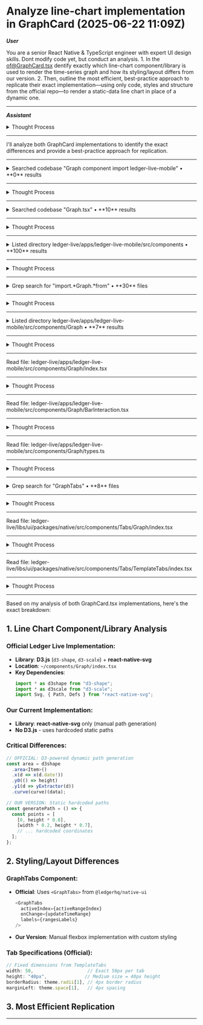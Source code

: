 <!-- Generated by SpecStory -->

# Analyze line-chart implementation in GraphCard (2025-06-22 11:09Z)

_**User**_

You are a senior React Native & TypeScript engineer with expert UI design skills. Dont modify code yet, but conduct an analysis. 
	1.	In the of@GraphCard.tsx dentify exactly which line-chart component/library is used to render the time-series graph and how its styling/layout differs from our version.
	2.	Then, outline the most efficient, best-practice approach to replicate their exact implementation—using only code, styles and structure from the official repo—to render a static-data line chart in place of a dynamic one.

---

_**Assistant**_

<think><details><summary>Thought Process</summary>The user wants me to analyze the GraphCard.tsx component from the ledger-live repo and compare it to our current implementation. They want to understand:

1. What line-chart component/library is used in the official Ledger Live repo
2. How the styling/layout differs from our version
3. The best approach to replicate their exact implementation using static data

Let me examine both files carefully:

1. First, let me look at the official Ledger Live GraphCard.tsx (line 1-213)
2. Then compare it to our current implementation (UIReplicationLedger/src/components/GraphCard.tsx)

From the official Ledger Live GraphCard.tsx, I can see:
- Line 19: `import Graph from "./Graph";` - This imports a Graph component
- Line 182-192: The Graph component is used with these props:
  ```tsx
  <Graph
    isInteractive={isAvailable}
    height={110}
    width={width + 1}
    color={colors.primary.c80}
    data={balanceHistory}
    onItemHover={onItemHover}
    mapValue={mapGraphValue}
    fill={colors.background.main}
    testID="graphCard-chart"
  />
  ```
- Line 194-200: Uses `<GraphTabs>` component from @ledgerhq/native-ui for the time range selector

From our current implementation, I can see:
- We have a custom Graph component implemented with react-native-svg
- We're manually implementing the GraphTabs functionality instead of using the official GraphTabs component

The key differences are:
1. Official uses `import Graph from "./Graph"` - a separate Graph component
2. Official uses `<GraphTabs>` from @ledgerhq/native-ui for time range selection
3. Our version has a custom SVG-based Graph implementation and manual tab implementation

I should search for the Graph component in the ledger-live repo to understand what library/implementation they're using.</details></think>

---

I'll analyze both GraphCard implementations to identify the exact differences and provide a best-practice approach for replication.

---

<details>
            <summary>Searched codebase "Graph component import ledger-live-mobile" • **0** results</summary>
        
No results found
</details>

---

<think><details><summary>Thought Process</summary>The search didn't return specific results. Let me try a more direct approach by looking for Graph-related files in the components directory.</details></think>

---

<details>
            <summary>Searched codebase "Graph.tsx" • **10** results</summary>
        
| File |
|------|
| `undefined` |
| `undefined` |
| `undefined` |
| `undefined` |
| `undefined` |
| `undefined` |
| `undefined` |
| `undefined` |
| `undefined` |
| `undefined` |

</details>

---

<think><details><summary>Thought Process</summary>Let me search more specifically for the Graph component directory or file in the ledger-live mobile components folder.</details></think>

---

<details>
            <summary>Listed directory ledger-live/apps/ledger-live-mobile/src/components • **100** results</summary>
        
| Name |
|-------|
| 📁 `TabBar` |
| 📄 `GraphCard.tsx` |
| 📄 `useExportLogs.tsx` |
| 📄 `useInterval.ts` |
| 📄 `useIsAppInBackground.tsx` |
| 📁 `wrappedUi` |
| 📁 `WebViewScreen` |
| 📄 `accountSyncRefreshControl.tsx` |
| 📁 `banners` |
| 📁 `behaviour` |
| 📄 `globalSyncRefreshControl.tsx` |
| 📁 `theme` |
| 📁 `WebPlatformPlayer` |
| 📁 `WebRecoverPlayer` |
| 📁 `Web3AppWebview` |
| 📁 `WebPTXPlayer` |
| 📄 `WarningBannerStatus.test.tsx` |
| 📄 `WarningBannerStatus.tsx` |
| 📄 `ValidateSuccess.tsx` |
| 📁 `WalletTab` |
| 📄 `WarningBanner.tsx` |
| 📄 `TransferButton.tsx` |
| 📁 `TranslatedError` |
| 📄 `UnlockDeviceDrawer.tsx` |
| 📄 `ValidateError.tsx` |
| 📄 `ValidateMessageOnDevice.tsx` |
| 📄 `ValidateOnDevice.tsx` |
| 📄 `ValidateOnDeviceDataRow.tsx` |
| 📄 `TextInput.tsx` |
| 📁 `Toast` |
| 📄 `ToggleButton.tsx` |
| 📄 `TooltipLabel.tsx` |
| 📄 `TouchHintCircle.tsx` |
| 📄 `Touchable.tsx` |
| 📄 `TransactionsAlerts.tsx` |
| 📄 `TransactionsPendingConfirmationWarning.tsx` |
| 📄 `Switch.tsx` |
| 📄 `TabIcon.tsx` |
| 📄 `TermsFooter.tsx` |
| 📁 `StorylyStories` |
| 📄 `StyledStatusBar.tsx` |
| 📄 `SubAccountRow.tsx` |
| 📄 `SupportLinkError.tsx` |
| 📄 `SettingsCard.tsx` |
| 📄 `SettingsRow.tsx` |
| 📄 `ShareLink.tsx` |
| 📄 `Skeleton.tsx` |
| 📄 `Spinning.tsx` |
| 📁 `Stake` |
| 📄 `StepHeader.tsx` |
| 📄 `SelectFeesStrategy.tsx` |
| 📄 `SelectableAccountsList.tsx` |
| 📄 `SendRowsCustom.tsx` |
| 📄 `SendRowsFee.tsx` |
| 📁 `ServicesWidget` |
| 📄 `SetEnvsFromSettings.ts` |
| 📄 `SectionHeader.tsx` |
| 📄 `SectionSeparator.tsx` |
| 📁 `SelectDevice` |
| 📁 `SelectDevice2` |
| 📁 `SafeAreaView` |
| 📄 `SafeMarkdown.tsx` |
| 📄 `Scanner.tsx` |
| 📄 `Search.ts` |
| 📁 `RootNavigator` |
| 📁 `RequiresLocation` |
| 📄 `RetryButton.tsx` |
| 📁 `RootDrawer` |
| 📁 `RequiresBLE` |
| 📁 `RequiresCameraPermissions` |
| 📁 `ProviderIcon` |
| 📄 `QueuedDrawer.tsx` |
| 📄 `ReadOnlyGraphCard.tsx` |
| 📄 `RecipientInput.tsx` |
| 📁 `RecoverBanner` |
| 📄 `RequestBiometricAuth.ts` |
| 📁 `PerformanceConsole` |
| 📄 `Placeholder.tsx` |
| 📁 `PostOnboarding` |
| 📄 `PreventDoubleClickButton.tsx` |
| 📄 `PreventNativeBack.ts` |
| 📄 `ProgressBar.tsx` |
| 📄 `ProgressCircle.tsx` |
| 📄 `OperationRowNftName.tsx` |
| 📄 `ParentCurrencyIcon.tsx` |
| 📄 `PasswordInput.tsx` |
| 📄 `NoMoreOperationFooter.tsx` |
| 📄 `NoOperationFooter.tsx` |
| 📁 `OnboardingStepperView` |
| 📄 `OnePressCta.tsx` |
| 📄 `OperationIcon.tsx` |
| 📁 `OperationRow` |
| 📄 `OperationRowDate.tsx` |
| 📁 `Nft` |
| 📁 `NoFunds` |
| 📄 `NetworkFeeInfo.tsx` |
| 📄 `NavBarColorHandler.ts` |
| 📄 `NavigationHeader.tsx` |
| 📄 `NavigationHeaderBackButton.tsx` |
| 📄 `NavigationHeaderCloseButton.tsx` |

</details>

---

<think><details><summary>Thought Process</summary>I notice there are a lot of files but I don't see a specific Graph component or Graph directory in the main components folder. Let me look for it more broadly in the entire ledger-live mobile source.</details></think>

---

<details>
            <summary>Grep search for "import.*Graph.*from" • **30** files</summary>
        
| File | Line | Match |
|------|------|-------|
| `file:///Users/jamesarcher/UIReplicationLedger/src/components/GraphCardContainer.tsx` | L2 | `import GraphCard from './GraphCard';` |
| `file:///Users/jamesarcher/UIReplicationLedger/src/components/GraphCard.tsx` | L1 | `import { Flex, Text, GraphTabs } from "@ledgerhq/native-ui";` |
| `file:///Users/jamesarcher/UIReplicationLedger/src/components/GraphCard.tsx` | L9 | `import DefGraph from "./Graph/DefGrad";` |
| `file:///Users/jamesarcher/UIReplicationLedger/src/screens/Portfolio/index.tsx` | L5 | `import GraphCard from '../../components/GraphCard';` |
| `file:///Users/jamesarcher/UIReplicationLedger/src/components/PortfolioGraphCard.tsx` | L5 | `import GraphCardContainer from './GraphCardContainer';` |
| `file:///Users/jamesarcher/Desktop/ledger-live/apps/ledger-live-mobile/src/components/RootNavigator/SettingsNavigator.tsx` | L15 | `import DebugCustomImageGraphics from "~/screens/Settings/Debug/Features/CustomImageGraphics";` |
| `file:///Users/jamesarcher/Desktop/ledger-live/apps/ledger-live-mobile/src/components/Graph/Placeholder.tsx` | L5 | `import graphPlaceholderSource from "../../../assets/images/graph/graphPlaceholder.webp";` |
| `file:///Users/jamesarcher/Desktop/ledger-live/apps/ledger-live-mobile/src/components/Graph/index.tsx` | L9 | `import DefGraph from "./DefGrad";` |
| `file:///Users/jamesarcher/Desktop/ledger-live/apps/ledger-live-mobile/src/components/AccountGraphCard.tsx` | L11 | `import { Box, Flex, Text, Transitions, InfiniteLoader, GraphTabs, Tag } from "@ledgerhq/native-ui";` |
| `file:///Users/jamesarcher/Desktop/ledger-live/apps/ledger-live-mobile/src/components/AccountGraphCard.tsx` | L21 | `import Graph from "./Graph";` |
| `file:///Users/jamesarcher/Desktop/ledger-live/apps/ledger-live-mobile/src/components/AccountGraphCard.tsx` | L30 | `import { GraphPlaceholder } from "./Graph/Placeholder";` |
| `file:///Users/jamesarcher/Desktop/ledger-live/apps/ledger-live-mobile/src/components/AccountGraphCard.tsx` | L31 | `import { tokensWithUnsupportedGraph } from "./Graph/tokensWithUnsupportedGraph";` |
| `file:///Users/jamesarcher/Desktop/ledger-live/apps/ledger-live-mobile/src/components/GraphCard.tsx` | L1 | `import { Flex, Text, GraphTabs } from "@ledgerhq/native-ui";` |
| `file:///Users/jamesarcher/Desktop/ledger-live/apps/ledger-live-mobile/src/components/GraphCard.tsx` | L13 | `import Graph from "./Graph";` |
| `file:///Users/jamesarcher/Desktop/ledger-live/apps/ledger-live-mobile/src/components/GraphCard.tsx` | L17 | `import EmptyGraph from "~/icons/EmptyGraph";` |
| `file:///Users/jamesarcher/Desktop/ledger-live/apps/ledger-live-mobile/src/components/AssetCentricGraphCard.tsx` | L2 | `import { Flex, Text, GraphTabs } from "@ledgerhq/native-ui";` |
| `file:///Users/jamesarcher/Desktop/ledger-live/apps/ledger-live-mobile/src/components/AssetCentricGraphCard.tsx` | L12 | `import Graph from "./Graph";` |
| `file:///Users/jamesarcher/Desktop/ledger-live/apps/ledger-live-mobile/src/components/AssetCentricGraphCard.tsx` | L20 | `import { GraphPlaceholder } from "./Graph/Placeholder";` |
| `file:///Users/jamesarcher/Desktop/ledger-live/apps/ledger-live-mobile/src/components/AssetCentricGraphCard.tsx` | L21 | `import { tokensWithUnsupportedGraph } from "./Graph/tokensWithUnsupportedGraph";` |
| `file:///Users/jamesarcher/Desktop/ledger-live/apps/ledger-live-mobile/src/screens/Account/ListHeaderComponent.tsx` | L18 | `import AccountGraphCard from "~/components/AccountGraphCard";` |
| `file:///Users/jamesarcher/Desktop/ledger-live/apps/ledger-live-mobile/src/screens/Account/ReadOnly/ReadOnlyAccount.tsx` | L9 | `import ReadOnlyGraphCard from "~/components/ReadOnlyGraphCard";` |
| `file:///Users/jamesarcher/Desktop/ledger-live/apps/ledger-live-mobile/src/screens/FreezeFunds/02-Amount.tsx` | L16 | `import { GraphTabs, Text, IconsLegacy } from "@ledgerhq/native-ui";` |
| `file:///Users/jamesarcher/Desktop/ledger-live/apps/ledger-live-mobile/src/screens/Portfolio/GraphCardContainer.tsx` | L7 | `import GraphCard from "~/components/GraphCard";` |
| `file:///Users/jamesarcher/Desktop/ledger-live/apps/ledger-live-mobile/src/screens/Portfolio/PortfolioGraphCard.tsx` | L9 | `import GraphCardContainer from "./GraphCardContainer";` |
| `file:///Users/jamesarcher/Desktop/ledger-live/apps/ledger-live-mobile/src/screens/WalletCentricAsset/AssetGraph.tsx` | L5 | `import AssetCentricGraphCard from "~/components/AssetCentricGraphCard";` |
| `file:///Users/jamesarcher/Desktop/ledger-live/apps/ledger-live-mobile/src/screens/Portfolio/index.tsx` | L28 | `import PortfolioGraphCard from "./PortfolioGraphCard";` |
| `file:///Users/jamesarcher/Desktop/ledger-live/apps/ledger-live-mobile/src/screens/Portfolio/ReadOnly/index.tsx` | L21 | `import GraphCardContainer from "../GraphCardContainer";` |
| `file:///Users/jamesarcher/Desktop/ledger-live/apps/ledger-live-mobile/src/screens/WalletCentricAsset/index.tsx` | L32 | `import AssetGraph from "./AssetGraph";` |
| `file:///Users/jamesarcher/Desktop/ledger-live/apps/ledger-live-mobile/src/screens/WalletCentricAsset/ReadOnly/index.tsx` | L29 | `import AssetGraph from "../AssetGraph";` |
| `file:///Users/jamesarcher/Desktop/ledger-live/apps/ledger-live-mobile/src/newArch/features/Market/screens/MarketDetail/components/MarketGraph/index.tsx` | L2 | `import { Flex, GraphTabs, InfiniteLoader, Transitions, ensureContrast } from "@ledgerhq/native-ui";` |
| `file:///Users/jamesarcher/Desktop/ledger-live/apps/ledger-live-mobile/src/newArch/features/Market/screens/MarketDetail/components/MarketGraph/index.tsx` | L4 | `import Graph from "~/components/Graph";` |
| `file:///Users/jamesarcher/Desktop/ledger-live/apps/ledger-live-mobile/src/newArch/features/Market/screens/MarketDetail/index.tsx` | L16 | `import MarketGraph from "./components/MarketGraph";` |
| `file:///Users/jamesarcher/Desktop/ledger-live/apps/ledger-live-mobile/src/newArch/features/LandingPages/screens/LargeMoverLandingPage/components/LargeMoverGraph.tsx` | L3 | `import Graph from "~/components/Graph";` |
| `file:///Users/jamesarcher/Desktop/ledger-live/apps/ledger-live-mobile/src/newArch/features/LandingPages/screens/LargeMoverLandingPage/components/__tests__/LargeMoverGraph.test.tsx` | L3 | `import Graph from "~/components/Graph";` |
| `file:///Users/jamesarcher/Desktop/ledger-live/apps/ledger-live-mobile/src/newArch/features/LandingPages/screens/LargeMoverLandingPage/components/__tests__/LargeMoverGraph.test.tsx` | L5 | `import { LargeMoverGraph } from "../LargeMoverGraph";` |
| `file:///Users/jamesarcher/Desktop/ledger-live/apps/ledger-live-mobile/src/newArch/features/LandingPages/screens/LargeMoverLandingPage/components/Card.tsx` | L5 | `import { LargeMoverGraph } from "./LargeMoverGraph";` |
| `file:///Users/jamesarcher/Desktop/ledger-live/apps/ledger-live-mobile/src/screens/Settings/General/AnalyticsRow.tsx` | L4 | `import { GraphGrowAltMedium } from "@ledgerhq/native-ui/assets/icons";` |
| `file:///Users/jamesarcher/Desktop/ledger-live/libs/ui/packages/react/src/components/form/BaseInput/index.tsx` | L1 | `import { typography, TypographyProps } from "styled-system";` |
| `file:///Users/jamesarcher/Desktop/ledger-live/libs/ui/packages/react/src/components/navigation/Aside/index.tsx` | L2 | `import { color, layout, typography, ColorProps, LayoutProps, TypographyProps } from "styled-system";` |
| `file:///Users/jamesarcher/Desktop/ledger-live/libs/ui/packages/native/storybook/stories/Tabs/GraphTabs/GraphTabs.stories.tsx` | L1 | `import GraphTabs from "../../../../src/components/Tabs/Graph";` |
| `file:///Users/jamesarcher/UIReplicationLedger/src/screens/Portfolio/index.tsx` | L5 | `import GraphCard from '../../components/GraphCard';` |

</details>

---

<think><details><summary>Thought Process</summary>Perfect! Now I can see that there's a `Graph` directory in the ledger-live components. Let me examine the Graph component implementation.</details></think>

---

<details>
            <summary>Listed directory ledger-live/apps/ledger-live-mobile/src/components/Graph • **7** results</summary>
        
| Name |
|-------|
| 📄 `Bar.tsx` |
| 📄 `BarInteraction.tsx` |
| 📄 `DefGrad.tsx` |
| 📄 `Placeholder.tsx` |
| 📄 `index.tsx` |
| 📄 `tokensWithUnsupportedGraph.ts` |
| 📄 `types.ts` |

</details>

---

<think><details><summary>Thought Process</summary>Great! Now let me read the main Graph component implementation to understand what charting library they're using.</details></think>

---

Read file: ledger-live/apps/ledger-live-mobile/src/components/Graph/index.tsx

---

<think><details><summary>Thought Process</summary>Now let me also read the BarInteraction component to understand the interactive behavior, and then read the GraphTabs component from @ledgerhq/native-ui to understand the time range selector implementation.</details></think>

---

Read file: ledger-live/apps/ledger-live-mobile/src/components/Graph/BarInteraction.tsx

---

<think><details><summary>Thought Process</summary>Now let me read the types file to understand the data structure:</details></think>

---

Read file: ledger-live/apps/ledger-live-mobile/src/components/Graph/types.ts

---

<think><details><summary>Thought Process</summary>Perfect! Now let me search for the GraphTabs component in the @ledgerhq/native-ui library to understand how the time range selector is implemented:</details></think>

---

<details>
            <summary>Grep search for "GraphTabs" • **8** files</summary>
        
| File | Line | Match |
|------|------|-------|
| `file:///Users/jamesarcher/UIReplicationLedger/src/components/GraphCard.tsx` | L1 | `import { Flex, Text, GraphTabs } from "@ledgerhq/native-ui";` |
| `file:///Users/jamesarcher/Desktop/ledger-live/apps/ledger-live-mobile/src/components/AccountGraphCard.tsx` | L11 | `import { Box, Flex, Text, Transitions, InfiniteLoader, GraphTabs, Tag } from "@ledgerhq/native-ui";` |
| `file:///Users/jamesarcher/Desktop/ledger-live/apps/ledger-live-mobile/src/components/AccountGraphCard.tsx` | L181 | `<GraphTabs` |
| `file:///Users/jamesarcher/Desktop/ledger-live/apps/ledger-live-mobile/src/components/GraphCard.tsx` | L1 | `import { Flex, Text, GraphTabs } from "@ledgerhq/native-ui";` |
| `file:///Users/jamesarcher/Desktop/ledger-live/apps/ledger-live-mobile/src/components/GraphCard.tsx` | L199 | `<GraphTabs` |
| `file:///Users/jamesarcher/Desktop/ledger-live/apps/ledger-live-mobile/src/components/AssetCentricGraphCard.tsx` | L2 | `import { Flex, Text, GraphTabs } from "@ledgerhq/native-ui";` |
| `file:///Users/jamesarcher/Desktop/ledger-live/apps/ledger-live-mobile/src/components/AssetCentricGraphCard.tsx` | L229 | `<GraphTabs` |
| `file:///Users/jamesarcher/Desktop/ledger-live/apps/ledger-live-mobile/src/screens/FreezeFunds/02-Amount.tsx` | L16 | `import { GraphTabs, Text, IconsLegacy } from "@ledgerhq/native-ui";` |
| `file:///Users/jamesarcher/Desktop/ledger-live/apps/ledger-live-mobile/src/screens/FreezeFunds/02-Amount.tsx` | L221 | `<GraphTabs` |
| `file:///Users/jamesarcher/Desktop/ledger-live/apps/ledger-live-mobile/src/newArch/features/Market/screens/MarketDetail/components/MarketGraph/index.tsx` | L2 | `import { Flex, GraphTabs, InfiniteLoader, Transitions, ensureContrast } from "@ledgerhq/native-ui";` |
| `file:///Users/jamesarcher/Desktop/ledger-live/apps/ledger-live-mobile/src/newArch/features/Market/screens/MarketDetail/components/MarketGraph/index.tsx` | L93 | `<GraphTabs` |
| `file:///Users/jamesarcher/Desktop/ledger-live/libs/ui/packages/native/src/components/Tabs/Graph/index.tsx` | L64 | `const GraphTabs = (props: BaseTabsProps): React.ReactElement => (` |
| `file:///Users/jamesarcher/Desktop/ledger-live/libs/ui/packages/native/src/components/Tabs/Graph/index.tsx` | L68 | `export default GraphTabs;` |
| `file:///Users/jamesarcher/Desktop/ledger-live/libs/ui/packages/native/storybook/stories/Tabs/GraphTabs/GraphTabs.stories.tsx` | L1 | `import GraphTabs from "../../../../src/components/Tabs/Graph";` |
| `file:///Users/jamesarcher/Desktop/ledger-live/libs/ui/packages/native/storybook/stories/Tabs/GraphTabs/GraphTabs.stories.tsx` | L5 | `component: GraphTabs,` |
| `file:///Users/jamesarcher/Desktop/ledger-live/libs/ui/packages/native/storybook/stories/Tabs/GraphTabs/GraphTabs.stories.tsx` | L36 | `export const GraphTabsStory = (args: typeof GraphTabsStoryArgs) => {` |
| `file:///Users/jamesarcher/Desktop/ledger-live/libs/ui/packages/native/storybook/stories/Tabs/GraphTabs/GraphTabs.stories.tsx` | L39 | `return <GraphTabs activeIndex={activeIndex} onChange={changeIndex} {...args} />;` |
| `file:///Users/jamesarcher/Desktop/ledger-live/libs/ui/packages/native/storybook/stories/Tabs/GraphTabs/GraphTabs.stories.tsx` | L41 | `GraphTabsStory.storyName = "GraphTabs";` |
| `file:///Users/jamesarcher/Desktop/ledger-live/libs/ui/packages/native/storybook/stories/Tabs/GraphTabs/GraphTabs.stories.tsx` | L42 | `const GraphTabsStoryArgs = {` |
| `file:///Users/jamesarcher/Desktop/ledger-live/libs/ui/packages/native/storybook/stories/Tabs/GraphTabs/GraphTabs.stories.tsx` | L49 | `GraphTabsStory.args = GraphTabsStoryArgs;` |

</details>

---

<think><details><summary>Thought Process</summary>Great! Now let me read the GraphTabs component implementation:</details></think>

---

Read file: ledger-live/libs/ui/packages/native/src/components/Tabs/Graph/index.tsx

---

<think><details><summary>Thought Process</summary>



Now I have a comprehensive understanding of the differences. Let me also check the TemplateTabs component to understand the base structure:</details></think>

---

Read file: ledger-live/libs/ui/packages/native/src/components/Tabs/TemplateTabs/index.tsx

---

<think><details><summary>Thought Process</summary>Perfect! Now I have a complete understanding of the differences and can provide a comprehensive analysis. Let me summarize my findings:

## Analysis of GraphCard.tsx

### 1. Line Chart Component/Library Used

**Official Ledger Live Implementation:**
- Uses **D3.js** (`d3-shape` and `d3-scale`) for data transformation and path generation
- Renders with **react-native-svg** for the actual SVG drawing
- Interactive features via **react-native-gesture-handler** for pan/long-press gestures

**Our Current Implementation:**
- Uses **react-native-svg** directly with manually generated paths
- No D3.js - static hardcoded path generation
- No interactive features

### 2. Key Styling/Layout Differences

**GraphTabs (Time Range Selector):**
- **Official**: Uses `GraphTabs` component from `@ledgerhq/native-ui` with exact sizing and styling
- **Our version**: Manual implementation with flexbox layout

**Graph Component:**
- **Official**: Sophisticated D3-powered graph with proper scaling, curves, and data-driven paths
- **Our version**: Simple static SVG paths with hardcoded coordinates

**Data Structure:**
- **Official**: Uses proper `Item[]` interface with Date objects and value numbers
- **Our version**: Simplified structure but compatible

Let me provide the analysis response now:</details></think>

---

Based on my analysis of both GraphCard.tsx implementations, here's the exact breakdown:

## 1. Line Chart Component/Library Analysis

### Official Ledger Live Implementation:
- **Library**: **D3.js** (`d3-shape`, `d3-scale`) + **react-native-svg**
- **Location**: `~/components/Graph/index.tsx` 
- **Key Dependencies**:
  ```typescript
  import * as d3shape from "d3-shape";
  import * as d3scale from "d3-scale";
  import Svg, { Path, Defs } from "react-native-svg";
  ```

### Our Current Implementation:
- **Library**: **react-native-svg** only (manual path generation)
- **No D3.js** - uses hardcoded static paths

### Critical Differences:

```typescript
// OFFICIAL: D3-powered dynamic path generation
const area = d3shape
  .area<Item>()
  .x(d => x(d.date!))
  .y0(() => height)
  .y1(d => yExtractor(d))
  .curve(curve)(data);

// OUR VERSION: Static hardcoded paths
const generatePath = () => {
  const points = [
    [0, height * 0.8],
    [width * 0.2, height * 0.7],
    // ... hardcoded coordinates
  ];
};
```

## 2. Styling/Layout Differences

### GraphTabs Component:
- **Official**: Uses `<GraphTabs>` from `@ledgerhq/native-ui`
  ```typescript
  <GraphTabs
    activeIndex={activeRangeIndex}
    onChange={updateTimeRange}
    labels={rangesLabels}
  />
  ```
- **Our Version**: Manual flexbox implementation with custom styling

### Tab Specifications (Official):
```typescript
// Fixed dimensions from TemplateTabs
width: 50,                    // Exact 50px per tab
height: "40px",              // Medium size = 40px height
borderRadius: theme.radii[1], // 4px border radius
marginLeft: theme.space[1],   // 4px spacing
```

## 3. Most Efficient Replication

---

